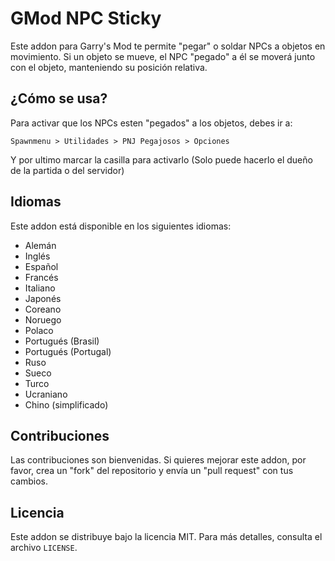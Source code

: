 # GMod NPC Sticky

Este addon para Garry's Mod te permite "pegar" o soldar NPCs a objetos en movimiento. Si un objeto se mueve, el NPC "pegado" a él se moverá junto con el objeto, manteniendo su posición relativa.

## ¿Cómo se usa?

Para activar que los NPCs esten "pegados" a los objetos, debes ir a:

    Spawnmenu > Utilidades > PNJ Pegajosos > Opciones

Y por ultimo marcar la casilla para activarlo (Solo puede hacerlo el dueño de la partida o del servidor)


## Idiomas

Este addon está disponible en los siguientes idiomas:

*   Alemán
*   Inglés
*   Español
*   Francés
*   Italiano
*   Japonés
*   Coreano
*   Noruego
*   Polaco
*   Portugués (Brasil)
*   Portugués (Portugal)
*   Ruso
*   Sueco
*   Turco
*   Ucraniano
*   Chino (simplificado)

## Contribuciones

Las contribuciones son bienvenidas. Si quieres mejorar este addon, por favor, crea un "fork" del repositorio y envía un "pull request" con tus cambios.

## Licencia

Este addon se distribuye bajo la licencia MIT. Para más detalles, consulta el archivo `LICENSE`.
